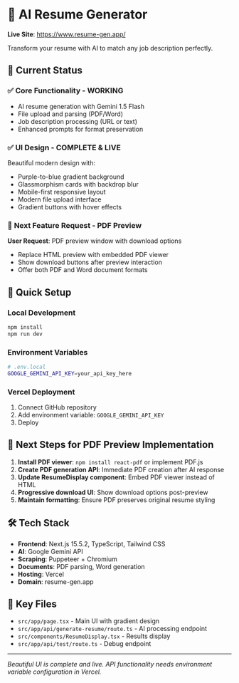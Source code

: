 # 🚀 AI Resume Generator

**Live Site**: https://www.resume-gen.app/

Transform your resume with AI to match any job description perfectly.

## 🎨 Current Status

### ✅ **Core Functionality - WORKING**
- AI resume generation with Gemini 1.5 Flash
- File upload and parsing (PDF/Word)
- Job description processing (URL or text)
- Enhanced prompts for format preservation

### ✅ **UI Design - COMPLETE & LIVE**
Beautiful modern design with:
- Purple-to-blue gradient background
- Glassmorphism cards with backdrop blur
- Mobile-first responsive layout
- Modern file upload interface
- Gradient buttons with hover effects

### 🔧 **Next Feature Request - PDF Preview**
**User Request**: PDF preview window with download options
- Replace HTML preview with embedded PDF viewer
- Show download buttons after preview interaction
- Offer both PDF and Word document formats

## 🔧 Quick Setup

### Local Development
```bash
npm install
npm run dev
```

### Environment Variables
```bash
# .env.local
GOOGLE_GEMINI_API_KEY=your_api_key_here
```

### Vercel Deployment
1. Connect GitHub repository
2. Add environment variable: `GOOGLE_GEMINI_API_KEY`
3. Deploy

## 🚨 Next Steps for PDF Preview Implementation

1. **Install PDF viewer**: `npm install react-pdf` or implement PDF.js
2. **Create PDF generation API**: Immediate PDF creation after AI response
3. **Update ResumeDisplay component**: Embed PDF viewer instead of HTML
4. **Progressive download UI**: Show download options post-preview
5. **Maintain formatting**: Ensure PDF preserves original resume styling

## 🛠️ Tech Stack

- **Frontend**: Next.js 15.5.2, TypeScript, Tailwind CSS
- **AI**: Google Gemini API
- **Scraping**: Puppeteer + Chromium
- **Documents**: PDF parsing, Word generation
- **Hosting**: Vercel
- **Domain**: resume-gen.app

## 📁 Key Files

- `src/app/page.tsx` - Main UI with gradient design
- `src/app/api/generate-resume/route.ts` - AI processing endpoint
- `src/components/ResumeDisplay.tsx` - Results display
- `src/app/api/test/route.ts` - Debug endpoint

---

*Beautiful UI is complete and live. API functionality needs environment variable configuration in Vercel.*
